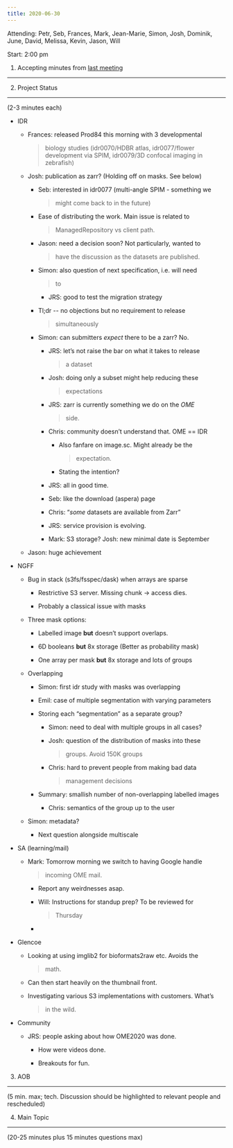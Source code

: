 ```yaml
---
title: 2020-06-30
---
```


Attending: Petr, Seb, Frances, Mark, Jean-Marie, Simon, Josh, Dominik,
June, David, Melissa, Kevin, Jason, Will

Start: 2:00 pm

1. Accepting minutes from [<u>last meeting</u>](https://drive.google.com/open?id=0B9Xg53EhqUycZEVHclBwRHNFRGM)
--------------------------------------------------------------------------------------------------------------

2. Project Status
-----------------

(2-3 minutes each)

-   IDR

    -   Frances: released Prod84 this morning with 3 developmental
        > biology studies (idr0070/HDBR atlas, idr0077/flower
        > development via SPIM, idr0079/3D confocal imaging in
        > zebrafish)

    -   Josh: publication as zarr? (Holding off on masks. See below)

        -   Seb: interested in idr0077 (multi-angle SPIM - something we
            > might come back to in the future)

        -   Ease of distributing the work. Main issue is related to
            > ManagedRepository vs client path.

        -   Jason: need a decision soon? Not particularly, wanted to
            > have the discussion as the datasets are published.

        -   Simon: also question of next specification, i.e. will need
            > to

            -   JRS: good to test the migration strategy

        -   Tl;dr -- no objections but no requirement to release
            > simultaneously

        -   Simon: can submitters *expect* there to be a zarr? No.

            -   JRS: let’s not raise the bar on what it takes to release
                > a dataset

            -   Josh: doing only a subset might help reducing these
                > expectations

            -   JRS: zarr is currently something we do on the *OME*
                > side.

            -   Chris: community doesn’t understand that. OME == IDR

                -   Also fanfare on image.sc. Might already be the
                    > expectation.

                -   Stating the intention?

            -   JRS: all in good time.

            -   Seb: like the download (aspera) page

            -   Chris: “*some* datasets are available from Zarr”

            -   JRS: service provision is evolving.

            -   Mark: S3 storage? Josh: new minimal date is September

    -   Jason: huge achievement

-   NGFF

    -   Bug in stack (s3fs/fsspec/dask) when arrays are sparse

        -   Restrictive S3 server. Missing chunk -&gt; access dies.

        -   Probably a classical issue with masks

    -   Three mask options:

        -   Labelled image **but** doesn’t support overlaps.

        -   6D booleans **but** 8x storage (Better as probability mask)

        -   One array per mask **but** 8x storage and lots of groups

    -   Overlapping

        -   Simon: first idr study with masks was overlapping

        -   Emil: case of multiple segmentation with varying parameters

        -   Storing each “segmentation” as a separate group?

            -   Simon: need to deal with multiple groups in all cases?

            -   Josh: question of the distribution of masks into these
                > groups. Avoid 150K groups

            -   Chris: hard to prevent people from making bad data
                > management decisions

        -   Summary: smallish number of non-overlapping labelled images

            -   Chris: semantics of the group up to the user

    -   Simon: metadata?

        -   Next question alongside multiscale

-   SA (learning/mail)

    -   Mark: Tomorrow morning we switch to having Google handle
        > incoming OME mail.

        -   Report any weirdnesses asap.

        -   Will: Instructions for standup prep? To be reviewed for
            > Thursday

        -   

-   Glencoe

    -   Looking at using imglib2 for bioformats2raw etc. Avoids the
        > math.

    -   Can then start heavily on the thumbnail front.

    -   Investigating various S3 implementations with customers. What’s
        > in the wild.

-   Community

    -   JRS: people asking about how OME2020 was done.

        -   How were videos done.

        -   Breakouts for fun.

3. AOB
------

(5 min. max; tech. Discussion should be highlighted to relevant people
and rescheduled)

4. Main Topic
-------------

(20-25 minutes plus 15 minutes questions max)
